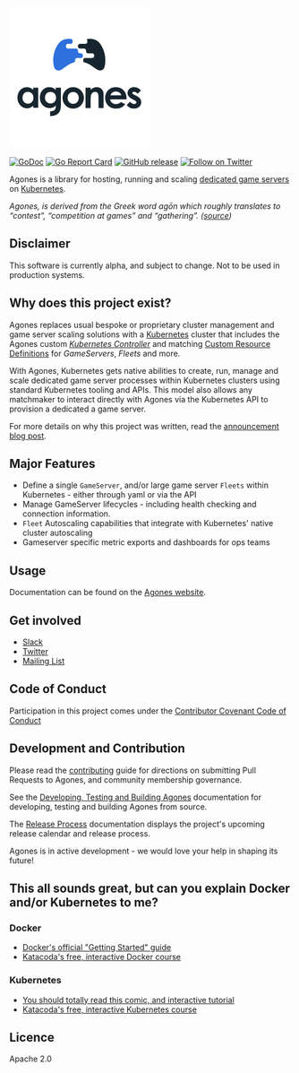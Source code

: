 <img src="./docs/agones.png" alt="Agones logo" width="250px" height="250px" />

[![GoDoc](https://godoc.org/agones.dev/agones?status.svg)](https://godoc.org/agones.dev/agones)
[![Go Report Card](https://goreportcard.com/badge/github.com/googleforgames/agones)](https://goreportcard.com/report/github.com/googleforgames/agones)
[![GitHub release](https://img.shields.io/github/release/googleforgames/agones.svg)](https://github.com/googleforgames/agones/releases)
[![Follow on Twitter](https://img.shields.io/twitter/follow/agonesdev.svg?style=social&logo=twitter)](https://twitter.com/intent/follow?screen_name=agonesdev)

Agones is a library for hosting, running and scaling [dedicated game servers](https://en.wikipedia.org/wiki/Game_server#Dedicated_server) on [Kubernetes](https://kubernetes.io).

_Agones, is derived from the Greek word agōn which roughly translates to “contest”, “competition at games” and “gathering”.
([source](https://www.merriam-webster.com/dictionary/agones))_

## Disclaimer
This software is currently alpha, and subject to change. Not to be used in production systems.

## Why does this project exist?
Agones replaces usual bespoke or proprietary cluster management and game server scaling solutions with a [Kubernetes](https://kubernetes.io/) cluster
that includes the Agones custom _[Kubernetes Controller](https://kubernetes.io/docs/concepts/api-extension/custom-resources/#custom-controllers)_ and matching [Custom Resource Definitions](https://kubernetes.io/docs/concepts/api-extension/custom-resources/#customresourcedefinitions) for _GameServers_, _Fleets_ and more.

With Agones, Kubernetes gets native abilities to create, run, manage and scale dedicated game server processes within Kubernetes clusters using standard Kubernetes tooling and APIs. This model also allows any matchmaker to interact directly with Agones via the Kubernetes API to provision a dedicated a game server.

For more details on why this project was written, read the
[announcement blog post](https://cloudplatform.googleblog.com/2018/03/introducing-Agones-open-source-multiplayer-dedicated-game-server-hosting-built-on-Kubernetes.html).

## Major Features
- Define a single `GameServer`, and/or large game server `Fleets` within Kubernetes - either through yaml or via the API
- Manage GameServer lifecycles - including health checking and connection information.
- `Fleet` Autoscaling capabilities that integrate with Kubernetes' native cluster autoscaling
- Gameserver specific metric exports and dashboards for ops teams

## Usage

Documentation can be found on the [Agones website](https://agones.dev/site/docs/).

## Get involved

- [Slack](https://join.slack.com/t/agones/shared_invite/enQtMzE5NTE0NzkyOTk1LWQ2ZmY1Mjc4ZDQ4NDJhOGYxYTY2NTY0NjUwNjliYzVhMWFjYjMxM2RlMjg3NGU0M2E0YTYzNDIxNDMyZGNjMjU)
- [Twitter](https://twitter.com/agonesdev)
- [Mailing List](https://groups.google.com/forum/#!forum/agones-discuss)

## Code of Conduct

Participation in this project comes under the [Contributor Covenant Code of Conduct](code-of-conduct.md)

## Development and Contribution

Please read the [contributing](CONTRIBUTING.md) guide for directions on submitting Pull Requests to Agones, and community membership governance.

See the [Developing, Testing and Building Agones](build/README.md) documentation for developing, testing and building Agones from source.

The [Release Process](docs/governance/release_process.md) documentation displays the project's upcoming release calendar and release process.

Agones is in active development - we would love your help in shaping its future!

## This all sounds great, but can you explain Docker and/or Kubernetes to me?

### Docker
- [Docker's official "Getting Started" guide](https://docs.docker.com/get-started/)
- [Katacoda's free, interactive Docker course](https://www.katacoda.com/courses/docker)

### Kubernetes
- [You should totally read this comic, and interactive tutorial](https://cloud.google.com/kubernetes-engine/kubernetes-comic/)
- [Katacoda's free, interactive Kubernetes course](https://www.katacoda.com/courses/kubernetes)

## Licence

Apache 2.0
